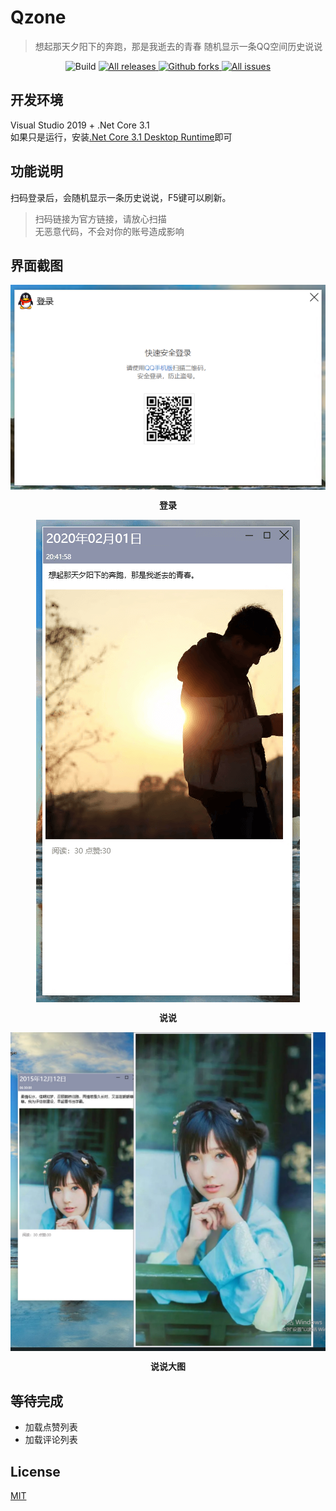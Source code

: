 # Qzone
> 想起那天夕阳下的奔跑，那是我逝去的青春
随机显示一条QQ空间历史说说

<p align="center">
    <img alt="Build" src="https://img.shields.io/appveyor/build/zhaotianff/Qzone" />
    <a href="https://github.com/zhaotianff/Qzone/releases" target="_blank">
          <img alt="All releases" src="https://img.shields.io/github/downloads/zhaotianff/Qzone/total.svg" />
    </a>
    <a href="https://github.com/zhaotianff/Qzone/network/members" target="_blank">
          <img alt="Github forks" src="https://img.shields.io/github/forks/zhaotianff/Qzone.svg" />
    </a>
    <a href="https://github.com/zhaotianff/Qzone/issues" target="_blank">
          <img alt="All issues" src="https://img.shields.io/github/issues/zhaotianff/Qzone.svg" />
    </a>
</p>

## 开发环境
Visual Studio 2019 + .Net Core 3.1  
如果只是运行，安装[.Net Core 3.1 Desktop Runtime](https://download.visualstudio.microsoft.com/download/pr/add2ffbe-a288-4d47-8b09-a39c8645f505/8516700dd5bd85fe07e8010e55d8f653/windowsdesktop-runtime-3.1.8-win-x64.exe)即可

## 功能说明
扫码登录后，会随机显示一条历史说说，F5键可以刷新。  
> 扫码链接为官方链接，请放心扫描    
> 无恶意代码，不会对你的账号造成影响

## 界面截图
<div align="center">
    <img align="center" src="Screenshots/1.png" alt="Login"></img>
	<p style="font-weight:bold">登录</p>
</div>

<div align="center">
    <img align="center" src="Screenshots/2.png" alt="说说"></img>
	<p style="font-weight:bold">说说</p>
</div>  

<div align="center">
    <img align="center" src="Screenshots/3.jpg" alt="说说"></img>
	<p style="font-weight:bold">说说大图</p>
</div>

## 等待完成
* 加载点赞列表
* 加载评论列表

## License
[MIT](LICENSE)
